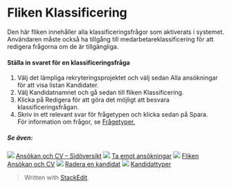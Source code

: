 
# Fliken Klassificering

Den här fliken innehåller alla klassificeringsfrågor som aktiverats i systemet. Användaren måste också ha tillgång till medarbetareklassificering för att redigera frågorna om de är tillgängliga.

#### Ställa in svaret för en klassificeringsfråga

1.  Välj det lämpliga rekryteringsprojektet och välj sedan  Alla ansökningar  för att visa  listan  Kandidater.
2.  Välj  Kandidatnamnet  och gå sedan till  fliken  Klassificering.
3.  Klicka på  Redigera  för att göra det möjligt att besvara klassificeringsfrågan.
4.  Skriv in ett relevant svar för frågetypen och klicka sedan på  Spara.  
    För information om frågor, se  [Frågetyper.](question_types.htm)

##### Se även:

![](../Resources/Images/icon-document-link.png)  [Ansökan och CV – Sidöversikt](application_and_cv_page_overview.htm)
![](../Resources/Images/icon-document-link.png)  [Ta emot ansökningar](receiving_applications.htm)
![](../Resources/Images/icon-document-link.png)  [Fliken Ansökan och CV](application_and_cv_tab.htm)
![](../Resources/Images/icon-document-link.png)  [Radera en kandidat](deleting_an_applicant.htm)
![](../Resources/Images/icon-document-link.png)  [Kandidattyper](candidate_types.htm)

> Written with [StackEdit](https://stackedit.io/).
<!--stackedit_data:
eyJoaXN0b3J5IjpbMjA3NzA2OTc4OF19
-->